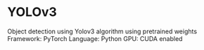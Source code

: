 # YOLOv3
Object detection using Yolov3 algorithm using pretrained weights
Framework: PyTorch
Language: Python
GPU: CUDA enabled
